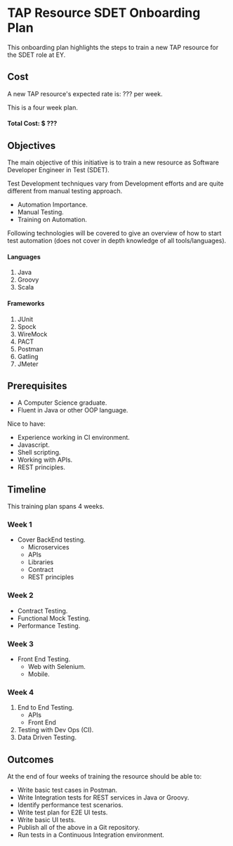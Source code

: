 # TAP Resource SDET Onboarding Plan
This onboarding plan highlights the steps to train a new TAP resource for the SDET role at EY.

## Cost
A new TAP resource's expected rate is: ??? per week.

This is a four week plan.

#### Total Cost: $ ???

## Objectives
The main objective of this initiative is to train a new resource as Software Developer Engineer in Test (SDET).

Test Development techniques vary from Development efforts and are quite different from manual testing approach.

* Automation Importance.
* Manual Testing.
* Training on Automation.

Following technologies will be covered to give an overview of how to start test automation (does not cover in depth knowledge of all tools/languages).

#### Languages
1. Java
2. Groovy
3. Scala

#### Frameworks
1. JUnit
2. Spock
3. WireMock
4. PACT
5. Postman
6. Gatling
7. JMeter

## Prerequisites

* A Computer Science graduate.
* Fluent in Java or other OOP language.

Nice to have:
* Experience working in CI environment.
* Javascript.
* Shell scripting.
* Working with APIs.
* REST principles.


## Timeline
This training plan spans 4 weeks. 

### Week 1
* Cover BackEnd testing.
	- Microservices
	- APIs
	- Libraries
	- Contract
	- REST principles

### Week 2
* Contract Testing.
* Functional Mock Testing.
* Performance Testing.

### Week 3
* Front End Testing.
	- Web with Selenium.
	- Mobile.

### Week 4
1. End to End Testing.
	- APIs
	- Front End
2. Testing with Dev Ops (CI).
3. Data Driven Testing.

## Outcomes
At the end of four weeks of training the resource should be able to:
* Write basic test cases in Postman.
* Write Integration tests for REST services in Java or Groovy.
* Identify performance test scenarios.
* Write test plan for E2E UI tests.
* Write basic UI tests.
* Publish all of the above in a Git repository.
* Run tests in a Continuous Integration environment.
